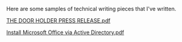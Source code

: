 Here are some samples of technical writing pieces that I've written.

[THE DOOR HOLDER PRESS RELEASE.pdf](https://github.com/johnjfahey/johnjfahey.github.io/files/8839337/THE.DOOR.HOLDER.PRESS.RELEASE.pdf)

[Install Microsoft Office via Active Directory.pdf](https://github.com/johnjfahey/johnjfahey.github.io/files/8839338/Install.Microsoft.Office.via.Active.Directory.pdf)
